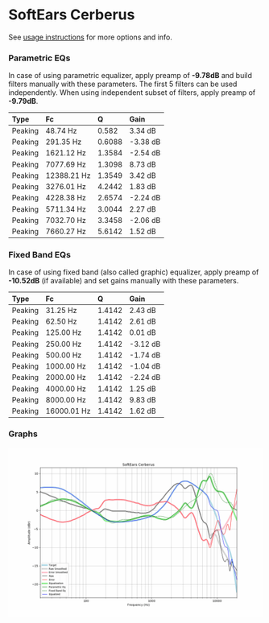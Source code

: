 # SoftEars Cerberus
See [usage instructions](https://github.com/jaakkopasanen/AutoEq#usage) for more options and info.

### Parametric EQs
In case of using parametric equalizer, apply preamp of **-9.78dB** and build filters manually
with these parameters. The first 5 filters can be used independently.
When using independent subset of filters, apply preamp of **-9.79dB**.

| Type    | Fc          |      Q | Gain     |
|:--------|:------------|:-------|:---------|
| Peaking | 48.74 Hz    | 0.582  | 3.34 dB  |
| Peaking | 291.35 Hz   | 0.6088 | -3.38 dB |
| Peaking | 1621.12 Hz  | 1.3584 | -2.54 dB |
| Peaking | 7077.69 Hz  | 1.3098 | 8.73 dB  |
| Peaking | 12388.21 Hz | 1.3549 | 3.42 dB  |
| Peaking | 3276.01 Hz  | 4.2442 | 1.83 dB  |
| Peaking | 4228.38 Hz  | 2.6574 | -2.24 dB |
| Peaking | 5711.34 Hz  | 3.0044 | 2.27 dB  |
| Peaking | 7032.70 Hz  | 3.3458 | -2.06 dB |
| Peaking | 7660.27 Hz  | 5.6142 | 1.52 dB  |

### Fixed Band EQs
In case of using fixed band (also called graphic) equalizer, apply preamp of **-10.52dB**
(if available) and set gains manually with these parameters.

| Type    | Fc          |      Q | Gain     |
|:--------|:------------|:-------|:---------|
| Peaking | 31.25 Hz    | 1.4142 | 2.43 dB  |
| Peaking | 62.50 Hz    | 1.4142 | 2.61 dB  |
| Peaking | 125.00 Hz   | 1.4142 | 0.01 dB  |
| Peaking | 250.00 Hz   | 1.4142 | -3.12 dB |
| Peaking | 500.00 Hz   | 1.4142 | -1.74 dB |
| Peaking | 1000.00 Hz  | 1.4142 | -1.04 dB |
| Peaking | 2000.00 Hz  | 1.4142 | -2.24 dB |
| Peaking | 4000.00 Hz  | 1.4142 | 1.25 dB  |
| Peaking | 8000.00 Hz  | 1.4142 | 9.83 dB  |
| Peaking | 16000.01 Hz | 1.4142 | 1.62 dB  |

### Graphs
![](./SoftEars%20Cerberus.png)